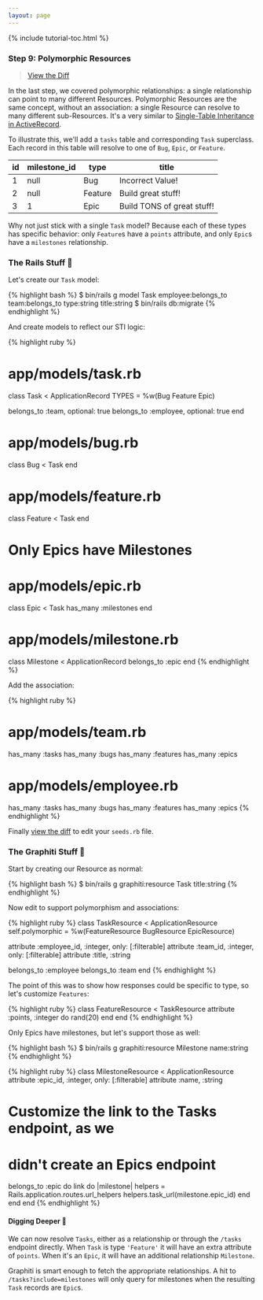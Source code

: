 ```yaml
---
layout: page
---
```


{% include tutorial-toc.html %}

<div markdown="1" class="col-md-8">

### Step 9: Polymorphic Resources

> [View the Diff](https://github.com/graphiti-api/employee_directory/compare/step_8_polymorphic_belongs_to...step_9_polymorphic_resource)

In the last step, we covered polymorphic relationships: a single
relationship can point to many different Resources. Polymorphic
Resources are the same concept, without an association: a single
Resource can resolve to many different sub-Resources. It's a very similar
to [Single-Table Inheritance in ActiveRecord](#TODO).

To illustrate this, we'll add a `tasks` table and corresponding `Task`
superclass. Each record in this table will resolve to one of `Bug`,
`Epic`, or `Feature`.

<table class="table table-small text-center">
  <thead>
    <tr>
      <th class="text-center">id</th>
      <th class="text-center">milestone_id</th>
      <th class="text-center">type</th>
      <th class="text-center">title</th>
    </tr>
  </thead>
  <tbody>
    <tr>
      <td>1</td>
      <td>null</td>
      <td>Bug</td>
      <td>Incorrect Value!</td>
    </tr>
    <tr>
      <td>2</td>
      <td>null</td>
      <td>Feature</td>
      <td>Build great stuff!</td>
    </tr>
    <tr>
      <td>3</td>
      <td>1</td>
      <td>Epic</td>
      <td>Build TONS of great stuff!</td>
    </tr>
  </tbody>
</table>

Why not just stick with a single `Task` model? Because each of these
types has specific behavior: only `Feature`s have a `points` attribute,
and only `Epic`s have a `milestones` relationship.

### The Rails Stuff 🚂

Let's create our `Task` model:

{% highlight bash %}
$ bin/rails g model Task employee:belongs_to team:belongs_to type:string
title:string
$ bin/rails db:migrate
{% endhighlight %}

And create models to reflect our STI logic:

{% highlight ruby %}
# app/models/task.rb
class Task < ApplicationRecord
  TYPES = %w(Bug Feature Epic)

  belongs_to :team, optional: true
  belongs_to :employee, optional: true
end

# app/models/bug.rb
class Bug < Task
end

# app/models/feature.rb
class Feature < Task
end

# Only Epics have Milestones
# app/models/epic.rb
class Epic < Task
  has_many :milestones
end

# app/models/milestone.rb
class Milestone < ApplicationRecord
  belongs_to :epic
end
{% endhighlight %}

Add the association:

{% highlight ruby %}
# app/models/team.rb
has_many :tasks
has_many :bugs
has_many :features
has_many :epics

# app/models/employee.rb
has_many :tasks
has_many :bugs
has_many :features
has_many :epics
{% endhighlight %}

Finally [view the diff](https://github.com/graphiti-api/employee_directory/compare/step_8_polymorphic_belongs_to...step_9_polymorphic_resource) to edit your `seeds.rb` file.

### The Graphiti Stuff 🎨

Start by creating our Resource as normal:

{% highlight bash %}
$ bin/rails g graphiti:resource Task title:string
{% endhighlight %}

Now edit to support polymorphism and associations:

{% highlight ruby %}
class TaskResource < ApplicationResource
  self.polymorphic = %w(FeatureResource BugResource EpicResource)

  attribute :employee_id, :integer, only: [:filterable]
  attribute :team_id, :integer, only: [:filterable]
  attribute :title, :string

  belongs_to :employee
  belongs_to :team
end
{% endhighlight %}

The point of this was to show how responses could be specific to type,
so let's customize `Features`:

{% highlight ruby %}
class FeatureResource < TaskResource
  attribute :points, :integer do
    rand(20)
  end
end
{% endhighlight %}


Only Epics have milestones, but let's support those as well:

{% highlight bash %}
$ bin/rails g graphiti:resource Milestone name:string
{% endhighlight %}

{% highlight ruby %}
class MilestoneResource < ApplicationResource
  attribute :epic_id, :integer, only: [:filterable]
  attribute :name, :string

  # Customize the link to the Tasks endpoint, as we
  # didn't create an Epics endpoint
  belongs_to :epic do
    link do |milestone|
      helpers = Rails.application.routes.url_helpers
      helpers.task_url(milestone.epic_id)
    end
  end
end
{% endhighlight %}

#### Digging Deeper 🧐

We can now resolve `Tasks`, either as a relationship or through the
`/tasks` endpoint directly. When `Task` is type `'Feature'` it will have
an extra attribute of `points`. When it's an `Epic`, it will have an
additional relationship `Milestone`.

Graphiti is smart enough to fetch the appropriate relationships. A hit
to `/tasks?include=milestones` will only query for milestones when the
resulting `Task` records are `Epic`s.

<br />
<br />
<br />
<br />
<br />

</div>
